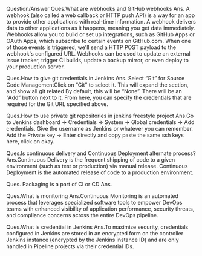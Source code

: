Question/Answer
Ques.What are webhooks and GitHub webhooks
Ans. A webhook (also called a web callback or HTTP push API) is a way for an app to provide other applications with real-time information. A webhook delivers data to other applications as it happens, meaning you get data immediately. Webhooks allow you to build or set up integrations, such as GitHub Apps or OAuth Apps, which subscribe to certain events on GitHub.com. When one of those events is triggered, we'll send a HTTP POST payload to the webhook's configured URL. Webhooks can be used to update an external issue tracker, trigger CI builds, update a backup mirror, or even deploy to your production server.

Ques.How to give git credentials in Jenkins
Ans. Select “Git” for Source Code ManagementClick on “Git” to select it. This will expand the section, and show all git related By default, this will be “None”. There will be an “Add” button next to it. From here, you can specify the credentials that are required for the Git URL specified above.

Ques.How to use private git repositories in jenkins freestyle project
Ans.Go to Jenkins dashboard -> Credentials -> System -> Global credentials -> Add credentials. Give the username as Jenkins or whatever you can remember. Add the Private key -> Enter directly and copy paste the same ssh keys here, click on okay.

Ques.ls continuous delivery and Continuous Deployment alternate process?
Ans.Continuous Delivery is the frequent shipping of code to a given environment (such as test or production) via manual release. Continuous Deployment is the automated release of code to a production environment.

Ques. Packaging is a part of CI or CD
Ans.

Ques.What is monitoring
Ans.Continuous Monitoring is an automated process that leverages specialized software tools to empower DevOps teams with enhanced visibility of application performance, security threats, and compliance concerns across the entire DevOps pipeline.

Ques.What is credential in Jenkins
Ans.To maximize security, credentials configured in Jenkins are stored in an encrypted form on the controller Jenkins instance (encrypted by the Jenkins instance ID) and are only handled in Pipeline projects via their credential IDs.

